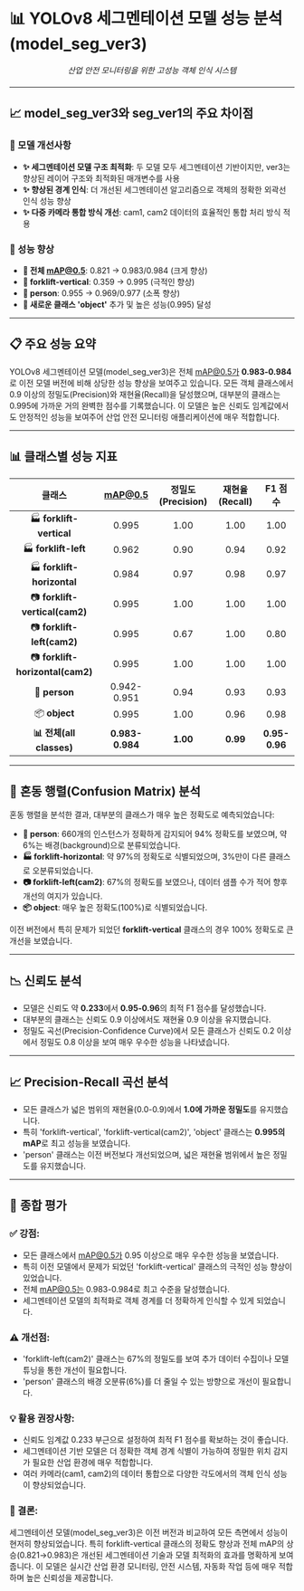 # 📊 YOLOv8 세그멘테이션 모델 성능 분석 (model_seg_ver3)

<div style="text-align: center; font-style: italic; margin-bottom: 20px;">
산업 안전 모니터링을 위한 고성능 객체 인식 시스템
</div>

---

## 📈 model_seg_ver3와 seg_ver1의 주요 차이점

### 🔹 모델 개선사항
- **✨ 세그멘테이션 모델 구조 최적화**: 두 모델 모두 세그멘테이션 기반이지만, ver3는 향상된 레이어 구조와 최적화된 매개변수를 사용
- **✨ 향상된 경계 인식**: 더 개선된 세그멘테이션 알고리즘으로 객체의 정확한 외곽선 인식 성능 향상
- **✨ 다중 카메라 통합 방식 개선**: cam1, cam2 데이터의 효율적인 통합 처리 방식 적용

### 🔹 성능 향상
- **🚀 전체 mAP@0.5**: 0.821 → 0.983/0.984 (크게 향상)
- **🚀 forklift-vertical**: 0.359 → 0.995 (극적인 향상)
- **🚀 person**: 0.955 → 0.969/0.977 (소폭 향상)
- **🚀 새로운 클래스 'object'** 추가 및 높은 성능(0.995) 달성

---

## 📋 주요 성능 요약

YOLOv8 세그멘테이션 모델(model_seg_ver3)은 전체 mAP@0.5가 **0.983-0.984**로 이전 모델 버전에 비해 상당한 성능 향상을 보여주고 있습니다. 모든 객체 클래스에서 0.9 이상의 정밀도(Precision)와 재현율(Recall)을 달성했으며, 대부분의 클래스는 0.995에 가까운 거의 완벽한 점수를 기록했습니다. 이 모델은 높은 신뢰도 임계값에서도 안정적인 성능을 보여주어 산업 안전 모니터링 애플리케이션에 매우 적합합니다.

---

## 📊 클래스별 성능 지표

| 클래스 | mAP@0.5 | 정밀도(Precision) | 재현율(Recall) | F1 점수 |
|:--------:|:---------:|:-------------------:|:--------------:|:---------:|
| 🏭 **forklift-vertical** | 0.995 | 1.00 | 1.00 | 1.00 |
| 🏭 **forklift-left** | 0.962 | 0.90 | 0.94 | 0.92 |
| 🏭 **forklift-horizontal** | 0.984 | 0.97 | 0.98 | 0.97 |
| 📷 **forklift-vertical(cam2)** | 0.995 | 1.00 | 1.00 | 1.00 |
| 📷 **forklift-left(cam2)** | 0.995 | 0.67 | 1.00 | 0.80 |
| 📷 **forklift-horizontal(cam2)** | 0.995 | 1.00 | 1.00 | 1.00 |
| 👤 **person** | 0.942-0.951 | 0.94 | 0.93 | 0.93 |
| 📦 **object** | 0.995 | 1.00 | 0.96 | 0.98 |
| **📊 전체(all classes)** | **0.983-0.984** | **1.00** | **0.99** | **0.95-0.96** |

---

## 🧩 혼동 행렬(Confusion Matrix) 분석

혼동 행렬을 분석한 결과, 대부분의 클래스가 매우 높은 정확도로 예측되었습니다:

- **👤 person**: 660개의 인스턴스가 정확하게 감지되어 94% 정확도를 보였으며, 약 6%는 배경(background)으로 분류되었습니다.
- **🏭 forklift-horizontal**: 약 97%의 정확도로 식별되었으며, 3%만이 다른 클래스로 오분류되었습니다.
- **📷 forklift-left(cam2)**: 67%의 정확도를 보였으나, 데이터 샘플 수가 적어 향후 개선의 여지가 있습니다.
- **📦 object**: 매우 높은 정확도(100%)로 식별되었습니다.

이전 버전에서 특히 문제가 되었던 **forklift-vertical** 클래스의 경우 100% 정확도로 큰 개선을 보였습니다.

---

## 📉 신뢰도 분석

- 모델은 신뢰도 약 **0.233**에서 **0.95-0.96**의 최적 F1 점수를 달성했습니다.
- 대부분의 클래스는 신뢰도 0.9 이상에서도 재현율 0.9 이상을 유지했습니다.
- 정밀도 곡선(Precision-Confidence Curve)에서 모든 클래스가 신뢰도 0.2 이상에서 정밀도 0.8 이상을 보여 매우 우수한 성능을 나타냈습니다.

---

## 📈 Precision-Recall 곡선 분석

- 모든 클래스가 넓은 범위의 재현율(0.0-0.9)에서 **1.0에 가까운 정밀도**를 유지했습니다.
- 특히 'forklift-vertical', 'forklift-vertical(cam2)', 'object' 클래스는 **0.995의 mAP**로 최고 성능을 보였습니다.
- 'person' 클래스는 이전 버전보다 개선되었으며, 넓은 재현율 범위에서 높은 정밀도를 유지했습니다.

---

## 📝 종합 평가

### ✅ 강점:
- 모든 클래스에서 mAP@0.5가 0.95 이상으로 매우 우수한 성능을 보였습니다.
- 특히 이전 모델에서 문제가 되었던 'forklift-vertical' 클래스의 극적인 성능 향상이 있었습니다.
- 전체 mAP@0.5는 0.983-0.984로 최고 수준을 달성했습니다.
- 세그멘테이션 모델의 최적화로 객체 경계를 더 정확하게 인식할 수 있게 되었습니다.

### ⚠️ 개선점:
- 'forklift-left(cam2)' 클래스는 67%의 정밀도를 보여 추가 데이터 수집이나 모델 튜닝을 통한 개선이 필요합니다.
- 'person' 클래스의 배경 오분류(6%)를 더 줄일 수 있는 방향으로 개선이 필요합니다.

### 💡 활용 권장사항:
- 신뢰도 임계값 0.233 부근으로 설정하여 최적 F1 점수를 확보하는 것이 좋습니다.
- 세그멘테이션 기반 모델은 더 정확한 객체 경계 식별이 가능하여 정밀한 위치 감지가 필요한 산업 환경에 매우 적합합니다.
- 여러 카메라(cam1, cam2)의 데이터 통합으로 다양한 각도에서의 객체 인식 성능이 향상되었습니다.

### 🎯 결론:
세그멘테이션 모델(model_seg_ver3)은 이전 버전과 비교하여 모든 측면에서 성능이 현저히 향상되었습니다. 특히 forklift-vertical 클래스의 정확도 향상과 전체 mAP의 상승(0.821→0.983)은 개선된 세그멘테이션 기술과 모델 최적화의 효과를 명확하게 보여줍니다. 이 모델은 실시간 산업 환경 모니터링, 안전 시스템, 자동화 작업 등에 매우 적합하며 높은 신뢰성을 제공합니다.